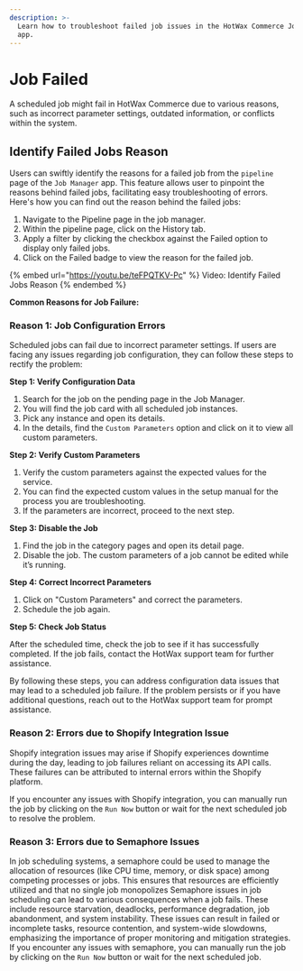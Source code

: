 ```yaml
---
description: >-
  Learn how to troubleshoot failed job issues in the HotWax Commerce Job Manager
  app.
---
```


# Job Failed

A scheduled job might fail in HotWax Commerce due to various reasons, such as incorrect parameter settings, outdated information, or conflicts within the system. 

## Identify Failed Jobs Reason

Users can swiftly identify the reasons for a failed job from the `pipeline` page of the `Job Manager` app. This feature allows user to pinpoint the reasons behind failed jobs, facilitating easy troubleshooting of errors. Here's how you can find out the reason behind the failed jobs:

1. Navigate to the Pipeline page in the job manager.
2. Within the pipeline page, click on the History tab.
3. Apply a filter by clicking the checkbox against the Failed option to display only failed jobs.
4. Click on the Failed badge to view the reason for the failed job.

{% embed url="https://youtu.be/teFPQTKV-Pc" %} Video: Identify Failed Jobs Reason {% endembed %}

**Common Reasons for Job Failure:**

### Reason 1: Job Configuration Errors

Scheduled jobs can fail due to incorrect parameter settings. If users are facing any issues regarding job configuration, they can follow these steps to rectify the problem:

**Step 1: Verify Configuration Data**

1. Search for the job on the pending page in the Job Manager.
2. You will find the job card with all scheduled job instances.
3. Pick any instance and open its details.
4. In the details, find the `Custom Parameters` option and click on it to view all custom parameters.

**Step 2: Verify Custom Parameters**

1. Verify the custom parameters against the expected values for the service.
2. You can find the expected custom values in the setup manual for the process you are troubleshooting.
3. If the parameters are incorrect, proceed to the next step.

**Step 3: Disable the Job**

1. Find the job in the category pages and open its detail page.
2. Disable the job. The custom parameters of a job cannot be edited while it’s running.

**Step 4: Correct Incorrect Parameters**

1. Click on "Custom Parameters" and correct the parameters.
2. Schedule the job again.

**Step 5: Check Job Status**

After the scheduled time, check the job to see if it has successfully completed. If the job fails, contact the HotWax support team for further assistance.

By following these steps, you can address configuration data issues that may lead to a scheduled job failure. If the problem persists or if you have additional questions, reach out to the HotWax support team for prompt assistance.


### Reason 2: Errors due to Shopify Integration Issue

Shopify integration issues may arise if Shopify experiences downtime during the day, leading to job failures reliant on accessing its API calls. These failures can be attributed to internal errors within the Shopify platform.

If you encounter any issues with Shopify integration, you can manually run the job by clicking on the `Run Now` button or wait for the next scheduled job to resolve the problem.




### Reason 3: Errors due to Semaphore Issues

In job scheduling systems, a semaphore could be used to manage the allocation of resources (like CPU time, memory, or disk space) among competing processes or jobs. This ensures that resources are efficiently utilized and that no single job monopolizes 
Semaphore issues in job scheduling can lead to various consequences when a job fails. These include resource starvation, deadlocks, performance degradation, job abandonment, and system instability. These issues can result in failed or incomplete tasks, resource contention, and system-wide slowdowns, emphasizing the importance of proper monitoring and mitigation strategies.
If you encounter any issues with semaphore, you can manually run the job by clicking on the `Run Now` button or wait for the next scheduled job.



